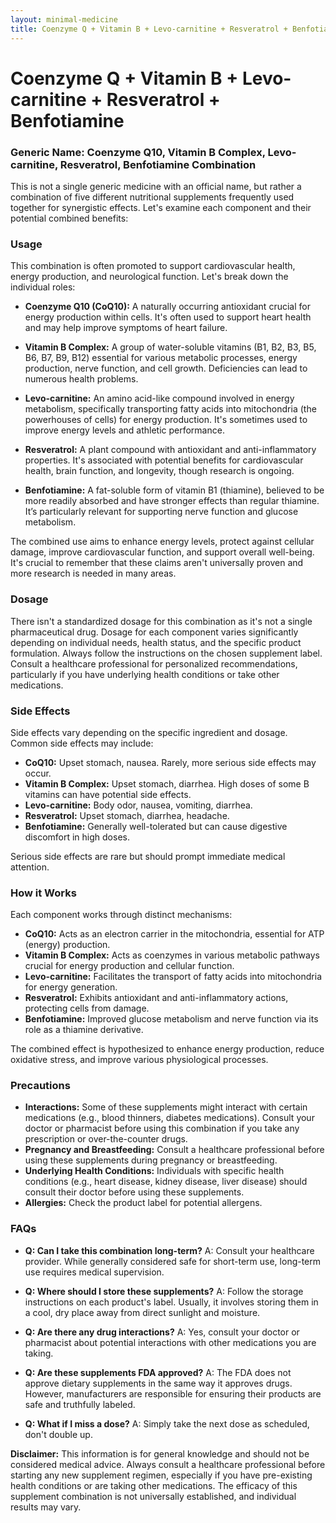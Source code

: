 ```yaml
---
layout: minimal-medicine
title: Coenzyme Q + Vitamin B + Levo-carnitine + Resveratrol + Benfotiamine
---
```


# Coenzyme Q + Vitamin B + Levo-carnitine + Resveratrol + Benfotiamine
### Generic Name:  Coenzyme Q10, Vitamin B Complex, Levo-carnitine, Resveratrol, Benfotiamine Combination

This is not a single generic medicine with an official name, but rather a combination of five different nutritional supplements frequently used together for synergistic effects.  Let's examine each component and their potential combined benefits:


### Usage

This combination is often promoted to support cardiovascular health, energy production, and neurological function. Let's break down the individual roles:

* **Coenzyme Q10 (CoQ10):**  A naturally occurring antioxidant crucial for energy production within cells.  It's often used to support heart health and may help improve symptoms of heart failure.

* **Vitamin B Complex:**  A group of water-soluble vitamins (B1, B2, B3, B5, B6, B7, B9, B12) essential for various metabolic processes, energy production, nerve function, and cell growth.  Deficiencies can lead to numerous health problems.

* **Levo-carnitine:**  An amino acid-like compound involved in energy metabolism, specifically transporting fatty acids into mitochondria (the powerhouses of cells) for energy production.  It's sometimes used to improve energy levels and athletic performance.

* **Resveratrol:**  A plant compound with antioxidant and anti-inflammatory properties.  It's associated with potential benefits for cardiovascular health, brain function, and longevity, though research is ongoing.

* **Benfotiamine:**  A fat-soluble form of vitamin B1 (thiamine), believed to be more readily absorbed and have stronger effects than regular thiamine.  It’s particularly relevant for supporting nerve function and glucose metabolism.


The combined use aims to enhance energy levels, protect against cellular damage, improve cardiovascular function, and support overall well-being.  It's crucial to remember that these claims aren't universally proven and more research is needed in many areas.


### Dosage

There isn't a standardized dosage for this combination as it's not a single pharmaceutical drug. Dosage for each component varies significantly depending on individual needs, health status, and the specific product formulation.  Always follow the instructions on the chosen supplement label.  Consult a healthcare professional for personalized recommendations, particularly if you have underlying health conditions or take other medications.


### Side Effects

Side effects vary depending on the specific ingredient and dosage.  Common side effects may include:

* **CoQ10:**  Upset stomach, nausea.  Rarely, more serious side effects may occur.
* **Vitamin B Complex:**  Upset stomach, diarrhea. High doses of some B vitamins can have potential side effects.
* **Levo-carnitine:**  Body odor, nausea, vomiting, diarrhea.
* **Resveratrol:**  Upset stomach, diarrhea, headache.
* **Benfotiamine:**  Generally well-tolerated but can cause digestive discomfort in high doses.


Serious side effects are rare but should prompt immediate medical attention.


### How it Works

Each component works through distinct mechanisms:

* **CoQ10:**  Acts as an electron carrier in the mitochondria, essential for ATP (energy) production.
* **Vitamin B Complex:**  Acts as coenzymes in various metabolic pathways crucial for energy production and cellular function.
* **Levo-carnitine:** Facilitates the transport of fatty acids into mitochondria for energy generation.
* **Resveratrol:**  Exhibits antioxidant and anti-inflammatory actions, protecting cells from damage.
* **Benfotiamine:**  Improved glucose metabolism and nerve function via its role as a thiamine derivative.


The combined effect is hypothesized to enhance energy production, reduce oxidative stress, and improve various physiological processes.


### Precautions

* **Interactions:**  Some of these supplements might interact with certain medications (e.g., blood thinners, diabetes medications). Consult your doctor or pharmacist before using this combination if you take any prescription or over-the-counter drugs.
* **Pregnancy and Breastfeeding:**  Consult a healthcare professional before using these supplements during pregnancy or breastfeeding.
* **Underlying Health Conditions:**  Individuals with specific health conditions (e.g., heart disease, kidney disease, liver disease) should consult their doctor before using these supplements.
* **Allergies:**  Check the product label for potential allergens.

### FAQs

* **Q: Can I take this combination long-term?**  A:  Consult your healthcare provider.  While generally considered safe for short-term use, long-term use requires medical supervision.

* **Q:  Where should I store these supplements?** A:  Follow the storage instructions on each product's label. Usually, it involves storing them in a cool, dry place away from direct sunlight and moisture.

* **Q: Are there any drug interactions?** A:  Yes, consult your doctor or pharmacist about potential interactions with other medications you are taking.

* **Q:  Are these supplements FDA approved?**  A:  The FDA does not approve dietary supplements in the same way it approves drugs. However, manufacturers are responsible for ensuring their products are safe and truthfully labeled.

* **Q:  What if I miss a dose?** A: Simply take the next dose as scheduled, don't double up.  


**Disclaimer:** This information is for general knowledge and should not be considered medical advice. Always consult a healthcare professional before starting any new supplement regimen, especially if you have pre-existing health conditions or are taking other medications.  The efficacy of this supplement combination is not universally established, and individual results may vary.
